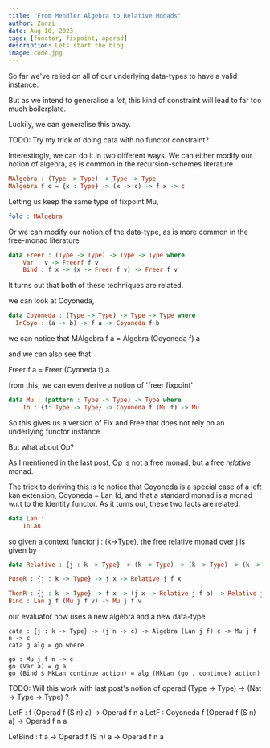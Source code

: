 ```yaml
---
title: "From Mendler Algebra to Relative Monads"
author: Zanzi
date: Aug 10, 2023
tags: [functor, fixpoint, operad]
description: Lets start the blog
image: code.jpg
---
```


So far we've relied on all of our underlying data-types to have a valid instance.

But as we intend to generalise a *lot*, this kind of constraint will lead to far too much boilerplate.

Luckily, we can generalise this away.

TODO: Try my trick of doing cata with no functor constraint?

Interestingly, we can do it in two different ways.
We can either modify our notion of algebra, as is common in the recursion-schemes literature

```idr
MAlgebra : (Type -> Type) -> Type -> Type
MAlgebra f c = {x : Type} -> (x -> c) -> f x -> c
```

Letting us keep the same type of fixpoint Mu, 

```idr
fold : MAlgebra 
```

Or we can modify our notion of the data-type, as is more common in the free-monad literature

```idr 
data Freer : (Type -> Type) -> Type -> Type where
	Var : v -> Freerf f v
	Bind : f x -> (x -> Freer f v) -> Freer f v
```

It turns out that both of these techniques are related.

we can look at Coyoneda, 

```idr
data Coyoneda : (Type -> Type) -> Type -> Type where
  InCoyo : (a -> b) -> f a -> Coyoneda f b
```

we can notice that 
MAlgebra f a = Algebra (Coyoneda f) a

and we can also see that

Freer f a = Freer (Cyoneda f) a

from this, we can even derive a notion of 'freer fixpoint'

```idr
data Mu : (pattern : Type -> Type) -> Type where
    In : {f: Type -> Type} -> Coyoneda f (Mu f) -> Mu 
```

So this gives us a version of Fix and Free that does not rely on an underlying functor instance

But what about Op?

As I mentioned in the last post, Op is not a free monad, but a free *relative* monad. 

The trick to deriving this is to notice that Coyoneda is a special case of a left kan extension, Coyoneda = Lan Id, and that a standard monad is a monad w.r.t to the Identity functor. As it turns out, these two facts are related.

```idr
data Lan : 
	InLan
```

so given a context functor j : (k->Type), the free relative monad over j is given by

```idr
data Relative : {j : k -> Type} -> (k -> Type) -> (k -> Type) -> (k -> Type) where

PureR : {j : k -> Type} -> j x -> Relative j f x

ThenR : {j : k -> Type} -> f x -> (j x -> Relative j f a) -> Relative j f a
Bind : Lan j f (Mu j f v) -> Mu j f v
```

our evaluator now uses a new algebra and a new data-type

```
cata : {j : k -> Type} -> (j n -> c) -> Algebra (Lan j f) c -> Mu j f n -> c
cata g alg = go where

go : Mu j f n -> c
go (Var a) = g a
go (Bind $ MkLan continue action) = alg (MkLan (go . continue) action)
```

TODO: Will this work with last post's notion of operad (Type -> Type) -> (Nat -> Type -> Type) ?

LetF : f (Operad f (S n) a) -> Operad f n a
LetF : Coyoneda f (Operad f (S n) a) -> Operad f n a 

LetBind : f a -> Operad f (S n) a -> Operad f n a

